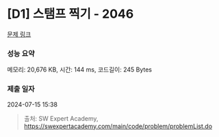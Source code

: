 # [D1] 스탬프 찍기 - 2046 

[문제 링크](https://swexpertacademy.com/main/code/problem/problemDetail.do?contestProbId=AV5QKdT6AyYDFAUq) 

### 성능 요약

메모리: 20,676 KB, 시간: 144 ms, 코드길이: 245 Bytes

### 제출 일자

2024-07-15 15:38



> 출처: SW Expert Academy, https://swexpertacademy.com/main/code/problem/problemList.do